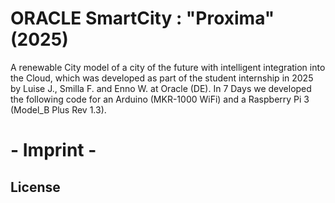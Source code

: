 # ORACLE SmartCity : "Proxima" (2025)

A renewable City model of a city of the future with intelligent integration into the Cloud, which was developed as part of the student internship in 2025 by Luise J., Smilla F. and Enno W. at Oracle (DE). In 7 Days we developed the following code for an Arduino (MKR-1000 WiFi) and a Raspberry Pi 3 (Model_B Plus Rev 1.3). 

# - Imprint -

## License
